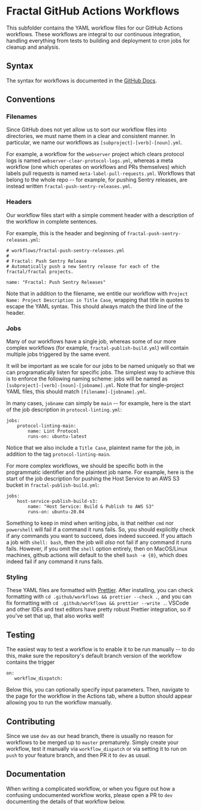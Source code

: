 # Fractal GitHub Actions Workflows

This subfolder contains the YAML workflow files for our GitHub Actions workflows. These workflows are integral to our continuous integration, handling everything from tests to building and deployment to cron jobs for cleanup and analysis.

## Syntax

The syntax for workflows is documented in the [GitHub Docs](https://docs.github.com/en/free-pro-team@latest/actions/reference/workflow-syntax-for-github-actions).

## Conventions

### Filenames

Since GitHub does not yet allow us to sort our workflow files into directories, we must name them in a clear and consistent manner. In particular, we name our workflows as `[subproject]-[verb]-[noun].yml`.

For example, a workflow for the `webserver` project which clears protocol logs is named `webserver-clear-protocol-logs.yml`, whereas a meta workflow (one which operates on workflows and PRs themselves) which labels pull requests is named `meta-label-pull-requests.yml`. Workflows that belong to the whole repo -- for example, for pushing Sentry releases, are instead written `fractal-push-sentry-releases.yml`.

### Headers

Our workflow files start with a simple comment header with a description of the workflow in complete sentences.

For example, this is the header and beginning of `fractal-push-sentry-releases.yml`:

```
# workflows/fractal-push-sentry-releases.yml
#
# Fractal: Push Sentry Release
# Automatically push a new Sentry release for each of the fractal/fractal projects.

name: "Fractal: Push Sentry Releases"
```

Note that in addition to the filename, we entitle our workflow with `Project Name: Project Description in Title Case`, wrapping that title in quotes to escape the YAML syntax. This should always match the third line of the header.

### Jobs

Many of our workflows have a single job, whereas some of our more complex workflows (for example, `fractal-publish-build.yml`) will contain multiple jobs triggered by the same event.

It will be important as we scale for our jobs to be named uniquely so that we can programatically listen for specific jobs. The simplest way to achieve this is to enforce the following naming scheme: jobs will be named as `[subproject]-[verb]-[noun]-[jobname].yml`. Note that for single-project YAML files, this should match `[filename]-[jobname].yml`.

In many cases, `jobname` can simply be `main` -- for example, here is the start of the job description in `protocol-linting.yml`:

```
jobs:
    protocol-linting-main:
        name: Lint Protocol
        runs-on: ubuntu-latest
```

Notice that we also include a `Title Case`, plaintext name for the job, in addition to the tag `protocol-linting-main`.

For more complex workflows, we should be specific both in the programmatic identifier and the plaintext job name. For example, here is the start of the job description for pushing the Host Service to an AWS S3 bucket in `fractal-publish-build.yml`:

```
jobs:
    host-service-publish-build-s3:
        name: "Host Service: Build & Publish to AWS S3"
        runs-on: ubuntu-20.04
```

Something to keep in mind when writing jobs, is that neither `cmd` nor `powershell` will fail if a command it runs fails. So, you should explicitly check if any commands you want to succeed, does indeed succeed. If you attach a job with `shell: bash`, then the job will _also_ not fail if any command it runs fails. However, if you omit the `shell` option entirely, then on MacOS/Linux machines, github actions will default to the shell `bash -e {0}`, which does indeed fail if any command it runs fails.

### Styling

These YAML files are formatted with [Prettier](https://github.com/prettier/prettier). After installing, you can check formatting with `cd .github/workflows && prettier --check .`, and you can fix formatting with `cd .github/workflows && prettier --write .`. VSCode and other IDEs and text editors have pretty robust Prettier integration, so if you've set that up, that also works well!

## Testing

The easiest way to test a workflow is to enable it to be run manually -- to do this, make sure the repository's default branch version of the workflow contains the trigger

```
on:
   workflow_dispatch:
```

Below this, you can optionally specify input parameters. Then, navigate to the page for the workflow in the Actions tab, where a button should appear allowing you to run the workflow manually.

## Contributing

Since we use `dev` as our head branch, there is usually no reason for workflows to be merged up to `master` prematurely. Simply create your workflow, test it manually via `workflow_dispatch` or via setting it to run on `push` to your feature branch, and then PR it to `dev` as usual.

## Documentation

When writing a complicated workflow, or when you figure out how a confusing undocumented workflow works, please open a PR to `dev` documenting the details of that workflow below.
